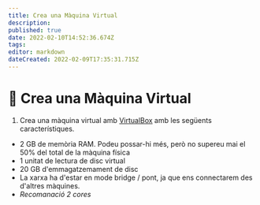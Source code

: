 ```yaml
---
title: Crea una Màquina Virtual
description: 
published: true
date: 2022-02-10T14:52:36.674Z
tags: 
editor: markdown
dateCreated: 2022-02-09T17:35:31.715Z
---
```


<!--- [:clipboard: Solucions *Accedeix als resultats dels exercicis (Només professors)*](solucions)
{.links-list}-->
# :pencil: Crea una Màquina Virtual
1. Crea una màquina virtual amb [VirtualBox](https://www.virtualbox.org/) amb les següents característiques.

- 2 GB de memòria RAM. Podeu possar-hi més, però no supereu mai el 50% del total de la màquina física
- 1 unitat de lectura de disc virtual
- 20 GB d'emmagatzemament de disc
- La xarxa ha d'estar en mode bridge / pont, ja que ens connectarem des d'altres màquines.
- *Recomanació 2 cores*
